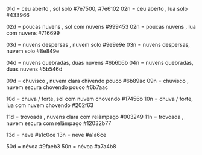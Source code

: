 01d = ceu aberto , sol solo #7e7500, #7e6102
02n = ceu aberto , lua solo #433966

02d = poucas nuvens , sol com nuvens #999453
02n = poucas nuvens , lua com nuvens #716699

03d = nuvens despersas , nuvem solo #9e9e9e
03n = nuvens despersas,  nuvem solo #8e849e

04d = nuvens quebradas, duas nuvens #6b6b6b
04n = nuvens quebradas, duas nuvens #5b546d

09d = chuvisco  , nuvem clara chivendo pouco #6b89ac
09n = chuvisco  , nuvem escura chovendo pouco #6b7aac

10d = chuva / forte, sol com nuvem chovendo #17456b
10n = chuva  / forte, lua com nuvem chovendo #202f63

11d = trovoada , nuvens clara com relâmpago #003249
11n = trovoada , nuvem escura com relâmpago #12032b77

13d = neve #a1c0ce
13n = neve #a1a6ce

50d = névoa #9faeb3
50n = névoa #a7a4b8


<!-- 

    --color-01d: #7e7500, #7e6102;
    --color-01n: #433966;
    --color-02d: #999453;
    --color-02n: #716699;
    --color-03d: #9e9e9e;
    --color-03n: #8e849e;
    --color-04d: #6b6b6b;
    --color-04n: #5b5a6d;
    --color-09d: #161d24;
    --color-09n: #6b7aac;
    --color-10d: #17456b;
    --color-10n: #202f63;
    --color-11d: #003249;
    --color-11n: #12032b77;
    --color-13d: #a1c0ce;
    --color-13n: #a1a6ce;
    --color-50d: #9faeb3;
    --color-50n: #a7a4b8;

 -->